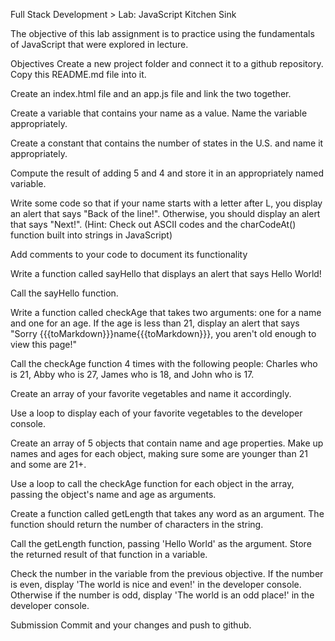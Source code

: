 Full Stack Development > Lab: JavaScript Kitchen Sink

The objective of this lab assignment is to practice using the fundamentals of JavaScript that were explored in lecture.

Objectives
Create a new project folder and connect it to a github repository. Copy this README.md file into it.

Create an index.html file and an app.js file and link the two together.

Create a variable that contains your name as a value. Name the variable appropriately.

Create a constant that contains the number of states in the U.S. and name it appropriately.

Compute the result of adding 5 and 4 and store it in an appropriately named variable.

Write some code so that if your name starts with a letter after L, you display an alert that says "Back of the line!". Otherwise, you should display an alert that says "Next!". (Hint: Check out ASCII codes and the charCodeAt() function built into strings in JavaScript)

Add comments to your code to document its functionality

Write a function called sayHello that displays an alert that says Hello World!

Call the sayHello function.

Write a function called checkAge that takes two arguments: one for a name and one for an age. If the age is less than 21, display an alert that says "Sorry {{{toMarkdown}}}name{{{toMarkdown}}}, you aren't old enough to view this page!"

Call the checkAge function 4 times with the following people: Charles who is 21, Abby who is 27, James who is 18, and John who is 17.

Create an array of your favorite vegetables and name it accordingly.

Use a loop to display each of your favorite vegetables to the developer console.

Create an array of 5 objects that contain name and age properties. Make up names and ages for each object, making sure some are younger than 21 and some are 21+.

Use a loop to call the checkAge function for each object in the array, passing the object's name and age as arguments.

Create a function called getLength that takes any word as an argument. The function should return the number of characters in the string.

Call the getLength function, passing 'Hello World' as the argument. Store the returned result of that function in a variable.

Check the number in the variable from the previous objective. If the number is even, display 'The world is nice and even!' in the developer console. Otherwise if the number is odd, display 'The world is an odd place!' in the developer console.

Submission
Commit and your changes and push to github.